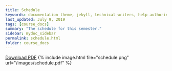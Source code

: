 ```yaml
---
title: Schedule
keywords: documentation theme, jekyll, technical writers, help authoring tools, hat replacements
last_updated: July 9, 2019
tags: [course_docs]
summary: "The schedule for this semester."
sidebar: mydoc_sidebar
permalink: schedule.html
folder: course_docs
---
```




[Download PDF][download]
{% include image.html file="schedule.png" url="/images/schedule.pdf"  %}

[download]: /images\/schedule.pdf


